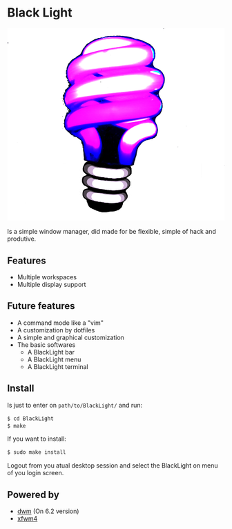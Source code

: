 # Black Light

![BlackLight Icon png](docs/assets/icon.png)

Is a simple window manager, did made for be flexible, simple of hack and produtive.

## Features

- Multiple workspaces
- Multiple display support

## Future features

- A command mode like a "vim"
- A customization by dotfiles
- A simple and graphical customization
- The basic softwares
    - A BlackLight bar
    - A BlackLight menu
    - A BlackLight terminal

## Install

Is just to enter on `path/to/BlackLight/` and run:

```sh
$ cd BlackLight
$ make
```

If you want to install:

```sh
$ sudo make install
```

Logout from you atual desktop session and select the BlackLight on menu of you login screen.

## Powered by

- [dwm](http://dwm.suckless.org) (On 6.2 version)
- [xfwm4](http://docs.xfce.org/xfce/xfwm4/start)
